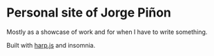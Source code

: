 # Personal site of Jorge Piñon

Mostly as a showcase of work and for when I have to write something.

Built with [harp.js](https://harpjs.com/) and insomnia. 

